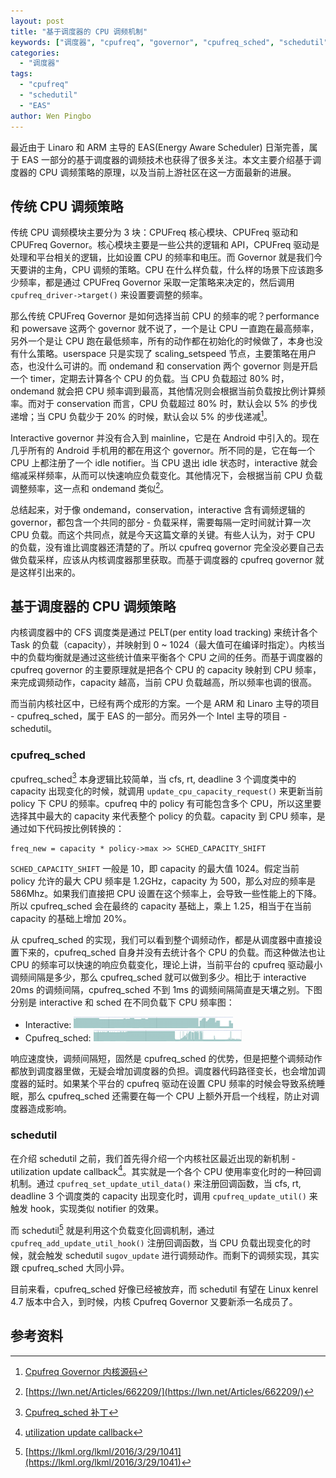 ```yaml
---
layout: post
title: "基于调度器的 CPU 调频机制"
keywords: ["调度器", "cpufreq", "governor", "cpufreq_sched", "schedutil"]
categories:
  - "调度器"
tags:
  - "cpufreq"
  - "schedutil"
  - "EAS"
author: Wen Pingbo
---
```


最近由于 Linaro 和 ARM 主导的 EAS(Energy Aware Scheduler) 日渐完善，属于 EAS 一部分的基于调度器的调频技术也获得了很多关注。本文主要介绍基于调度器的 CPU 调频策略的原理，以及当前上游社区在这一方面最新的进展。

## 传统 CPU 调频策略

传统 CPU 调频模块主要分为 3 块：CPUFreq 核心模块、CPUFreq 驱动和 CPUFreq Governor。核心模块主要是一些公共的逻辑和 API，CPUFreq 驱动是处理和平台相关的逻辑，比如设置 CPU 的频率和电压。而 Governor 就是我们今天要讲的主角，CPU 调频的策略。CPU 在什么样负载，什么样的场景下应该跑多少频率，都是通过 CPUFreq Governor 采取一定策略来决定的，然后调用 `cpufreq_driver->target()` 来设置要调整的频率。

那么传统 CPUFreq Governor 是如何选择当前 CPU 的频率的呢？performance 和 powersave 这两个 governor 就不说了，一个是让 CPU 一直跑在最高频率，另外一个是让 CPU 跑在最低频率，所有的动作都在初始化的时候做了，本身也没有什么策略。userspace 只是实现了 scaling_setspeed 节点，主要策略在用户态，也没什么可讲的。而 ondemand 和 conservation 两个 governor 则是开启一个 timer，定期去计算各个 CPU 的负载。当 CPU 负载超过 80% 时，ondemand 就会把 CPU 频率调到最高，其他情况则会根据当前负载按比例计算频率。而对于 conservation 而言，CPU 负载超过 80% 时，默认会以 5% 的步伐递增；当 CPU 负载少于 20% 的时候，默认会以 5% 的步伐递减[^cpufreq_source]。

Interactive governor 并没有合入到 mainline，它是在 Android 中引入的。现在几乎所有的 Android 手机用的都在用这个 governor。所不同的是，它在每一个 CPU 上都注册了一个 idle notifier。当 CPU 退出 idle 状态时，interactive 就会缩减采样频率，从而可以快速响应负载变化。其他情况下，会根据当前 CPU 负载调整频率，这一点和 ondemand 类似[^interactive]。

总结起来，对于像 ondemand，conservation，interactive 含有调频逻辑的 governor，都包含一个共同的部分 - 负载采样，需要每隔一定时间就计算一次 CPU 负载。而这个共同点，就是今天这篇文章的关键。有些人认为，对于 CPU 的负载，没有谁比调度器还清楚的了。所以 cpufreq governor 完全没必要自己去做负载采样，应该从内核调度器那里获取。而基于调度器的 cpufreq governor 就是这样引出来的。

## 基于调度器的 CPU 调频策略

内核调度器中的 CFS 调度类是通过 PELT(per entity load tracking) 来统计各个 Task 的负载（capacity），并映射到 0 ~ 1024（最大值可在编译时指定）。内核当中的负载均衡就是通过这些统计值来平衡各个 CPU 之间的任务。而基于调度器的 cpufreq governor 的主要原理就是把各个 CPU 的 capacity 映射到 CPU 频率，来完成调频动作，capacity 越高，当前 CPU 负载越高，所以频率也调的很高。

而当前内核社区中，已经有两个成形的方案。一个是 ARM 和 Linaro 主导的项目 - cpufreq_sched，属于 EAS 的一部分。而另外一个 Intel 主导的项目 - schedutil。

### cpufreq_sched

cpufreq_sched[^sched_freq] 本身逻辑比较简单，当 cfs, rt, deadline 3 个调度类中的 capacity 出现变化的时候，就调用 `update_cpu_capacity_request()` 来更新当前 policy 下 CPU 的频率。cpufreq 中的 policy 有可能包含多个 CPU，所以这里要选择其中最大的 capacity 来代表整个 policy 的负载。capacity 到 CPU 频率，是通过如下代码按比例转换的：

```
freq_new = capacity * policy->max >> SCHED_CAPACITY_SHIFT
```

`SCHED_CAPACITY_SHIFT` 一般是 10，即 capacity 的最大值 1024。假定当前 policy 允许的最大 CPU 频率是 1.2GHz，capacity 为 500，那么对应的频率是 586Mhz。如果我们直接把 CPU 设置在这个频率上，会导致一些性能上的下降。所以 cpufreq_sched 会在最终的 capacity 基础上，乘上 1.25，相当于在当前 capacity 的基础上增加 20%。

从 cpufreq_sched 的实现，我们可以看到整个调频动作，都是从调度器中直接设置下来的，cpufreq_sched 自身并没有去统计各个 CPU 的负载。而这种做法也让 CPU 的频率可以快速的响应负载变化，理论上讲，当前平台的 cpufreq 驱动最小调频间隔是多少，那么 cpufreq_sched 就可以做到多少。相比于 interactive 20ms 的调频间隔，cpufreq_sched 不到 1ms 的调频间隔简直是天壤之别。下图分别是 interactive 和 sched 在不同负载下 CPU 频率图：

- Interactive: ![Interactive](/images/posts/2016/04/interactive.png)
- Cpufreq_sched: ![Sched](/images/posts/2016/04/sched.png)

响应速度快，调频间隔短，固然是 cpufreq_sched 的优势，但是把整个调频动作都放到调度器里做，无疑会增加调度器的负担。调度器代码路径变长，也会增加调度器的延时。如果某个平台的 cpufreq 驱动在设置 CPU 频率的时候会导致系统睡眠，那么 cpufreq_sched 还需要在每一个 CPU 上额外开启一个线程，防止对调度器造成影响。

### schedutil

在介绍 schedutil 之前，我们首先得介绍一个内核社区最近出现的新机制 - utilization update callback[^capacity_callback]。其实就是一个各个 CPU 使用率变化时的一种回调机制。通过 `cpufreq_set_update_util_data()` 来注册回调函数，当 cfs, rt, deadline 3 个调度类的 capacity 出现变化时，调用 `cpufreq_update_util()` 来触发 hook，实现类似 notifier 的效果。

而 schedutil[^schedutil] 就是利用这个负载变化回调机制，通过 `cpufreq_add_update_util_hook()` 注册回调函数，当 CPU 负载出现变化的时候，就会触发 schedutil `sugov_update` 进行调频动作。而剩下的调频实现，其实跟 cpufreq_sched 大同小异。

目前来看，cpufreq_sched 好像已经被放弃，而 schedutil 有望在 Linux kenrel 4.7 版本中合入，到时候，内核 Cpufreq Governor 又要新添一名成员了。

## 参考资料

[^cpufreq_source]: [Cpufreq Governor 内核源码](http://lxr.free-electrons.com/source/drivers/cpufreq/)
[^interactive]: [https://lwn.net/Articles/662209/](https://lwn.net/Articles/662209/)
[^sched_freq]: [Cpufreq_sched 补丁](https://lkml.org/lkml/2016/2/22/1037)
[^capacity_callback]: [utilization update callback](https://lkml.org/lkml/2016/2/15/734)
[^schedutil]: [https://lkml.org/lkml/2016/3/29/1041](https://lkml.org/lkml/2016/3/29/1041)


